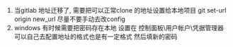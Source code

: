 1. 当gitlab 地址迁移了, 需要把可以正常clone 的地址设置给本地项目 git set-url origin new_url 尽量不要手动去改config
2. windows 有时候需要把密码存在本地 设置在 控制面板\用户帐户\凭据管理器 可以自己去配置地址的格式也是有一定格式 然后填新的密码
